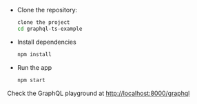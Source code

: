 - Clone the repository:

  ```bash
  clone the project
  cd graphql-ts-example
  ```

- Install dependencies

  ```bash
  npm install
  ```

- Run the app

  ```bash
  npm start
  ```

Check the GraphQL playground at [http://localhost:8000/graphql](http://localhost:8000/graphql)
